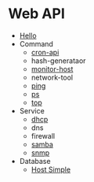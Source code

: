 # Web API

- [Hello](codes/hello-api/)
- Command
  - [cron-api](codes/command/cron-api/)
  - hash-generataor
  - [monitor-host](codes/command/monitor-host-api/)
  - network-tool
  - [ping](codes/command/ping-api/)
  - [ps](codes/command/ps-api/)
  - [top](codes/command/top-api/)
- Service
  - [dhcp](codes/service/dhcp/)
  - dns
  - firewall
  - [samba](codes/service/samba/)
  - [snmp](codes/service/snmp/)
- Database
  - [Host Simple](codes/db/host/)